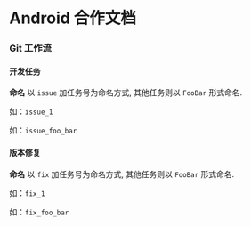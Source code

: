 # Android 合作文档

### Git 工作流

#### 开发任务

**命名** 以 `issue` 加任务号为命名方式, 其他任务则以 `FooBar` 形式命名.

如：`issue_1`

如：`issue_foo_bar`

#### 版本修复

**命名** 以 `fix` 加任务号为命名方式, 其他任务则以 `FooBar` 形式命名.

如：`fix_1`

如：`fix_foo_bar`

